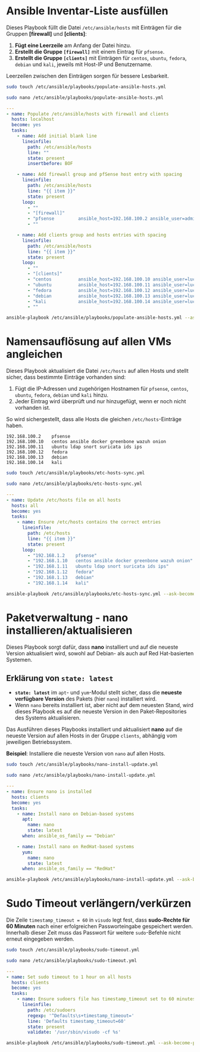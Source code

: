 # Ansible Inventar-Liste ausfüllen

Dieses Playbook füllt die Datei `/etc/ansible/hosts` mit Einträgen für die Gruppen **[firewall]** und **[clients]**:

1. **Fügt eine Leerzeile** am Anfang der Datei hinzu.
2. **Erstellt die Gruppe `[firewall]`** mit einem Eintrag für `pfsense`.
3. **Erstellt die Gruppe `[clients]`** mit Einträgen für `centos`, `ubuntu`, `fedora`, `debian` und `kali`, jeweils mit Host-IP und Benutzername.

Leerzeilen zwischen den Einträgen sorgen für bessere Lesbarkeit.

```bash
sudo touch /etc/ansible/playbooks/populate-ansible-hosts.yml
```
```bash
sudo nano /etc/ansible/playbooks/populate-ansible-hosts.yml
```
```yml
---
- name: Populate /etc/ansible/hosts with firewall and clients
  hosts: localhost
  become: yes
  tasks:
    - name: Add initial blank line
      lineinfile:
        path: /etc/ansible/hosts
        line: ""
        state: present
        insertbefore: BOF

    - name: Add firewall group and pfSense host entry with spacing
      lineinfile:
        path: /etc/ansible/hosts
        line: "{{ item }}"
        state: present
      loop:
        - ""
        - "[firewall]"
        - "pfsense         ansible_host=192.168.100.2 ansible_user=admin"
        - ""

    - name: Add clients group and hosts entries with spacing
      lineinfile:
        path: /etc/ansible/hosts
        line: "{{ item }}"
        state: present
      loop:
        - ""
        - "[clients]"
        - "centos          ansible_host=192.168.100.10 ansible_user=lucian"
        - "ubuntu          ansible_host=192.168.100.11 ansible_user=lucian"
        - "fedora          ansible_host=192.168.100.12 ansible_user=lucian"
        - "debian          ansible_host=192.168.100.13 ansible_user=lucian"
        - "kali            ansible_host=192.168.100.14 ansible_user=lucian"
        - ""
```
```bash
ansible-playbook /etc/ansible/playbooks/populate-ansible-hosts.yml --ask-become-pass
```

# Namensauflösung auf allen VMs angleichen

Dieses Playbook aktualisiert die Datei `/etc/hosts` auf allen Hosts und stellt sicher, dass bestimmte Einträge vorhanden sind:

1. Fügt die IP-Adressen und zugehörigen Hostnamen für `pfsense`, `centos`, `ubuntu`, `fedora`, `debian` und `kali` hinzu.
2. Jeder Eintrag wird überprüft und nur hinzugefügt, wenn er noch nicht vorhanden ist. 

So wird sichergestellt, dass alle Hosts die gleichen `/etc/hosts`-Einträge haben.

```plaintext
192.168.100.2    pfsense
192.168.100.10   centos ansible docker greenbone wazuh onion
192.168.100.11   ubuntu ldap snort suricata ids ips
192.168.100.12   fedora
192.168.100.13   debian
192.168.100.14   kali
```

```bash
sudo touch /etc/ansible/playbooks/etc-hosts-sync.yml
```
```bash
sudo nano /etc/ansible/playbooks/etc-hosts-sync.yml
```
```yml
---
- name: Update /etc/hosts file on all hosts
  hosts: all
  become: yes
  tasks:
    - name: Ensure /etc/hosts contains the correct entries
      lineinfile:
        path: /etc/hosts
        line: "{{ item }}"
        state: present
      loop:
        - "192.168.1.2    pfsense"
        - "192.168.1.10   centos ansible docker greenbone wazuh onion"
        - "192.168.1.11   ubuntu ldap snort suricata ids ips"
        - "192.168.1.12   fedora"
        - "192.168.1.13   debian"
        - "192.168.1.14   kali"
```
```bash
ansible-playbook /etc/ansible/playbooks/etc-hosts-sync.yml --ask-become-pass
```

# Paketverwaltung - nano installieren/aktualisieren

Dieses Playbook sorgt dafür, dass **nano** installiert und auf die neueste Version aktualisiert wird, sowohl auf Debian- als auch auf Red Hat-basierten Systemen.

## Erklärung von `state: latest`

- **`state: latest`** im `apt`- und `yum`-Modul stellt sicher, dass die **neueste verfügbare Version** des Pakets (hier `nano`) installiert wird.
- Wenn `nano` bereits installiert ist, aber nicht auf dem neuesten Stand, wird dieses Playbook es auf die neueste Version in den Paket-Repositories des Systems aktualisieren.

Das Ausführen dieses Playbooks installiert und aktualisiert **nano** auf die neueste Version auf allen Hosts in der Gruppe `clients`, abhängig vom jeweiligen Betriebssystem.

**Beispiel**: Installiere die neueste Version von `nano` auf allen Hosts.

```bash
sudo touch /etc/ansible/playbooks/nano-install-update.yml
```

```bash
sudo nano /etc/ansible/playbooks/nano-install-update.yml
```

```yaml
---
- name: Ensure nano is installed
  hosts: clients
  become: yes
  tasks:
    - name: Install nano on Debian-based systems
      apt:
        name: nano
        state: latest
      when: ansible_os_family == "Debian"

    - name: Install nano on RedHat-based systems
      yum:
        name: nano
        state: latest
      when: ansible_os_family == "RedHat"
```

```bash
ansible-playbook /etc/ansible/playbooks/nano-install-update.yml --ask-become-pass
```

# Sudo Timeout verlängern/verkürzen

Die Zeile `timestamp_timeout = 60` in `visudo` legt fest, dass **sudo-Rechte für 60 Minuten** nach einer erfolgreichen Passworteingabe gespeichert werden. Innerhalb dieser Zeit muss das Passwort für weitere `sudo`-Befehle nicht erneut eingegeben werden.

```bash
sudo touch /etc/ansible/playbooks/sudo-timeout.yml
```
```bash
sudo nano /etc/ansible/playbooks/sudo-timeout.yml
```
```yml
---
- name: Set sudo timeout to 1 hour on all hosts
  hosts: clients
  become: yes
  tasks:
    - name: Ensure sudoers file has timestamp_timeout set to 60 minutes
      lineinfile:
        path: /etc/sudoers
        regexp: '^Defaults\s+timestamp_timeout='
        line: 'Defaults timestamp_timeout=60'
        state: present
        validate: '/usr/sbin/visudo -cf %s'
```
```bash
ansible-playbook /etc/ansible/playbooks/sudo-timeout.yml --ask-become-pass
```




